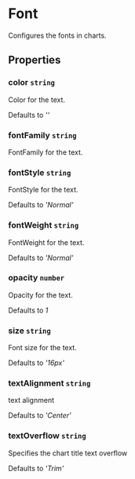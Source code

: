 # Font

Configures the fonts in charts.

## Properties

### color `string`

Color for the text.

Defaults to *''*

### fontFamily `string`

FontFamily for the text.

### fontStyle `string`

FontStyle for the text.

Defaults to *'Normal'*

### fontWeight `string`

FontWeight for the text.

Defaults to *'Normal'*

### opacity `number`

Opacity for the text.

Defaults to *1*

### size `string`

Font size for the text.

Defaults to *'16px'*

### textAlignment `string`

text alignment

Defaults to *'Center'*

### textOverflow `string`

Specifies the chart title text overflow

Defaults to *'Trim'*
